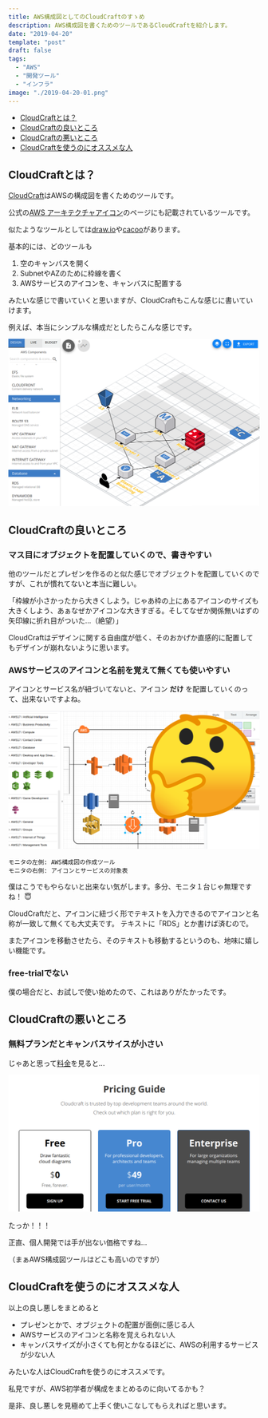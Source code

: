 ```yaml
---
title: AWS構成図としてのCloudCraftのすゝめ
description: AWS構成図を書くためのツールであるCloudCraftを紹介します。
date: "2019-04-20"
template: "post"
draft: false
tags:
  - "AWS"
  - "開発ツール"
  - "インフラ"
image: "./2019-04-20-01.png"
---
```


- [CloudCraftとは？](#cloudcraftとは？)
- [CloudCraftの良いところ](#cloudcraftの良いところ)
- [CloudCraftの悪いところ](#cloudcraftの悪いところ)
- [CloudCraftを使うのにオススメな人](#cloudcraftを使うのにオススメな人)

## CloudCraftとは？

[CloudCraft](https://cloudcraft.co/)はAWSの構成図を書くためのツールです。

公式の[AWS アーキテクチャアイコン](https://aws.amazon.com/jp/architecture/icons/)のページにも記載されているツールです。

似たようなツールとしては[draw.io](https://www.draw.io/)や[cacoo](https://cacoo.com/)があります。

基本的には、どのツールも

1. 空のキャンバスを開く
2. SubnetやAZのために枠線を書く
3. AWSサービスのアイコンを、キャンバスに配置する

みたいな感じで書いていくと思いますが、CloudCraftもこんな感じに書いていけます。

例えば、本当にシンプルな構成だとしたらこんな感じです。

![sample](./2019-04-20-02.png)

## CloudCraftの良いところ
### マス目にオブジェクトを配置していくので、書きやすい
他のツールだとプレゼンを作るのと似た感じでオブジェクトを配置していくのですが、これが慣れてないと本当に難しい。

「枠線が小さかったから大きくしよう。じゃあ枠の上にあるアイコンのサイズも大きくしよう、あぁなぜかアイコンな大きすぎる。そしてなぜか関係無いはずの矢印線に折れ目がついた...（絶望）」

CloudCraftはデザインに関する自由度が低く、そのおかげか直感的に配置してもデザインが崩れないように思います。

### AWSサービスのアイコンと名前を覚えて無くても使いやすい
アイコンとサービス名が紐づいてないと、アイコン **だけ** を配置していくのって、出来ないですよね。

![sample2](./2019-04-20-03.png)

```
モニタの左側: AWS構成図の作成ツール
モニタの右側: アイコンとサービスの対象表
```

僕はこうでもやらないと出来ない気がします。多分、モニタ１台じゃ無理ですね！ :innocent:

CloudCraftだと、アイコンに紐づく形でテキストを入力できるのでアイコンと名称が一致して無くても大丈夫です。
テキストに「RDS」とか書けば済むので。

またアイコンを移動させたら、そのテキストも移動するというのも、地味に嬉しい機能です。

### free-trialでない
僕の場合だと、お試しで使い始めたので、これはありがたかったです。

## CloudCraftの悪いところ
### 無料プランだとキャンバスサイスが小さい
じゃあと思って[料金](https://cloudcraft.co/pricing)を見ると...

![sample3](./2019-04-20-04.png)

たっか！！！

正直、個人開発では手が出ない価格ですね…

（まぁAWS構成図ツールはどこも高いのですが）

## CloudCraftを使うのにオススメな人
以上の良し悪しをまとめると

- プレゼンとかで、オブジェクトの配置が面倒に感じる人
- AWSサービスのアイコンと名称を覚えられない人
- キャンバスサイズが小さくても何とかなるほどに、AWSの利用するサービスが少ない人

みたいな人はCloudCraftを使うのにオススメです。

私見ですが、AWS初学者が構成をまとめるのに向いてるかも？

是非、良し悪しを見極めて上手く使いこなしてもらえればと思います。